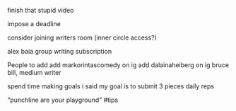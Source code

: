 finish that stupid video 

impose a deadline

consider joining writers room (inner circle access?)

alex baia group writing subscription

People to add
add markorintascomedy on ig
add dalainaheiberg on ig
bruce bill, medium writer

spend time making goals 
i said my goal is to submit 3 pieces
daily reps


“punchline are your playground” #tips

